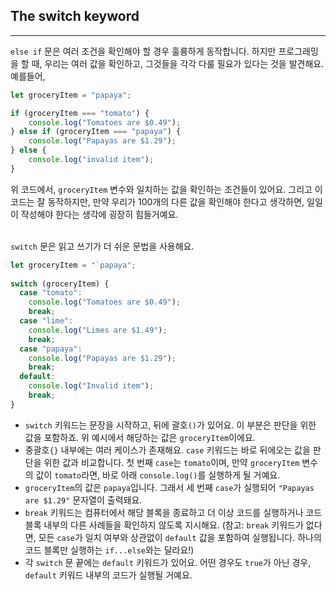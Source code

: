 ## The switch keyword
---
`else if` 문은 여러 조건을 확인해야 할 경우 훌륭하게 동작합니다. 하지만 프로그래밍을 할 때, 우리는 여러 값을 확인하고, 그것들을 각각 다룰 필요가 있다는 것을 발견해요.
<br>
예를들어,
```javascript
let groceryItem = "papaya";

if (groceryItem === "tomato") {
    console.log("Tomatoes are $0.49");
} else if (groceryItem === "papaya") {
    console.log("Papayas are $1.29");
} else {
    console.log("invalid item");
}
```

위 코드에서, `groceryItem` 변수와 일치하는 값을 확인하는 조건들이 있어요. 그리고 이 코드는 잘 동작하지만, 만약 우리가 100개의 다른 값을 확인해야 한다고 생각하면, 일일이 작성해야 한다는 생각에 굉장히 힘들거예요.
<br>
<br>

`switch` 문은 읽고 쓰기가 더 쉬운 문법을 사용해요.
```javascript
let groceryItem = "`papaya";
 
switch (groceryItem) {
  case "tomato":
    console.log("Tomatoes are $0.49");
    break;
  case "lime":
    console.log("Limes are $1.49");
    break;
  case "papaya":
    console.log("Papayas are $1.29");
    break;
  default:
    console.log("Invalid item");
    break;
}
```
- `switch` 키워드는 문장을 시작하고, 뒤에 괄호`()`가 있어요. 이 부분은 판단을 위한 값을 포함하죠. 위 예시에서 해당하는 값은 `groceryItem`이에요.
- 중괄호`{}` 내부에는 여러 케이스가 존재해요. `case` 키워드는 바로 뒤에오는 값을 판단을 위한 값과 비교합니다. 첫 번째 `case`는 `tomato`이며, 만약 `groceryItem` 변수의 값이 `tomato`라면, 바로 아래 `console.log()`를 실행하게 될 거예요.
- `groceryItem`의 값은 `papaya`입니다. 그래서 세 번째 `case`가 실행되어 `"Papayas are $1.29"` 문자열이 출력돼요.
- `break` 키워드는 컴퓨터에서 해당 블록을 종료하고 더 이상 코드를 실행하거나 코드 블록 내부의 다른 사례들을 확인하지 않도록 지시해요. (참고: `break` 키워드가 없다면, 모든 `case`가 일치 여부와 상관없이 `default` 값을 포함하여 실행됩니다. 하나의 코드 블록만 실행하는 `if...else`와는 달라요!)
- 각 `switch` 문 끝에는 `default` 키워드가 있어요. 어떤 경우도 `true`가 아닌 경우, `default` 키워드 내부의 코드가 실행될 거예요.